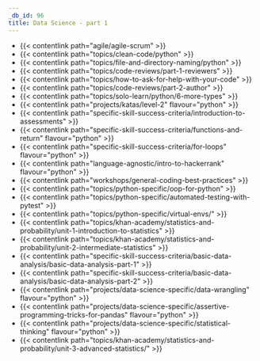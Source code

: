 ```yaml
---
_db_id: 96
title: Data Science - part 1
---
```


- {{< contentlink path="agile/agile-scrum" >}}
- {{< contentlink path="topics/clean-code/python" >}}
- {{< contentlink path="topics/file-and-directory-naming/python" >}}
- {{< contentlink path="topics/code-reviews/part-1-reviewers" >}}
- {{< contentlink path="topics/how-to-ask-for-help-with-your-code" >}}
- {{< contentlink path="topics/code-reviews/part-2-author" >}}
- {{< contentlink path="topics/solo-learn/python/6-more-types" >}}
- {{< contentlink path="projects/katas/level-2" flavour="python" >}}
- {{< contentlink path="specific-skill-success-criteria/introduction-to-assessments" >}}
- {{< contentlink path="specific-skill-success-criteria/functions-and-return" flavour="python" >}}
- {{< contentlink path="specific-skill-success-criteria/for-loops" flavour="python" >}}
- {{< contentlink path="language-agnostic/intro-to-hackerrank" flavour="python" >}}
- {{< contentlink path="workshops/general-coding-best-practices" >}}
- {{< contentlink path="topics/python-specific/oop-for-python" >}}
- {{< contentlink path="topics/python-specific/automated-testing-with-pytest" >}}
- {{< contentlink path="topics/python-specific/virtual-envs/" >}}
- {{< contentlink path="topics/khan-academy/statistics-and-probability/unit-1-introduction-to-statistics" >}}
- {{< contentlink path="topics/khan-academy/statistics-and-probability/unit-2-intermediate-statistics" >}}
- {{< contentlink path="specific-skill-success-criteria/basic-data-analysis/basic-data-analysis-part-1" >}}
- {{< contentlink path="specific-skill-success-criteria/basic-data-analysis/basic-data-analysis-part-2" >}}
- {{< contentlink path="projects/data-science-specific/data-wrangling" flavour="python" >}}
- {{< contentlink path="projects/data-science-specific/assertive-programming-tricks-for-pandas" flavour="python" >}}
- {{< contentlink path="projects/data-science-specific/statistical-thinking" flavour="python" >}}
- {{< contentlink path="topics/khan-academy/statistics-and-probability/unit-3-advanced-statistics/" >}}